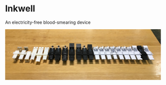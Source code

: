 # Inkwell
An electricity-free blood-smearing device

![Inkwell History from v0.1 to v2.8.2](Previous_versions/Family_History_Photos/Inkwell_History_v0.1-v2.8.2.jpeg)